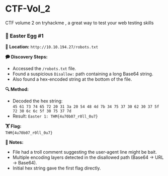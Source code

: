 # CTF-Vol_2
CTF volume 2 on tryhackme , a great way to test your web testing skills

### 🥚 Easter Egg #1  
**📍 Location:** `http://10.10.194.27/robots.txt`

**🗭 Discovery Steps:**
- Accessed the `/robots.txt` file.
- Found a suspicious `Disallow:` path containing a long Base64 string.
- Also found a hex-encoded string at the bottom of the file.

**🔍 Method:**
- Decoded the hex string:  
  `45 61 73 74 65 72 20 31 3a 20 54 48 4d 7b 34 75 37 30 62 30 37 5f 72 30 6c 6c 5f 30 75 37 7d`
- Result: `Easter 1: THM{4u70b07_r0ll_0u7}`

**🏋️ Flag:**  
`THM{4u70b07_r0ll_0u7}`

**🧠 Notes:**  
- File had a troll comment suggesting the user-agent line might be bait.
- Multiple encoding layers detected in the disallowed path (Base64 → URL → Base64).
- Initial hex string gave the first flag directly.

